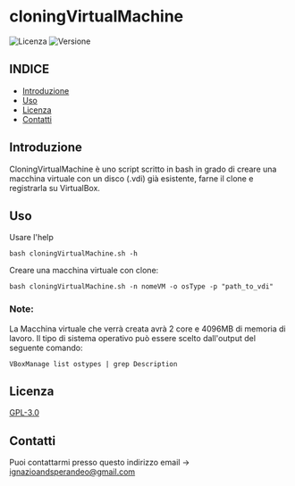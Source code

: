# cloningVirtualMachine

![Licenza](https://img.shields.io/badge/license-GNU-blue.svg)
![Versione](https://img.shields.io/badge/version-1.0.0-green.svg)

## INDICE

- [Introduzione](#introduzione)
- [Uso](#uso)
- [Licenza](#licenza)
- [Contatti](#contatti)


## Introduzione
CloningVirtualMachine è uno script scritto in bash in grado di creare una macchina virtuale con un disco (.vdi) già esistente, farne il clone e registrarla su VirtualBox.

## Uso
Usare l'help
```
bash cloningVirtualMachine.sh -h

```
Creare una macchina virtuale con clone:
```
bash cloningVirtualMachine.sh -n nomeVM -o osType -p "path_to_vdi"
```


### Note:
La Macchina virtuale che verrà creata avrà 2 core e 4096MB di memoria di lavoro.
Il tipo di sistema operativo può essere scelto dall'output del seguente comando:

```
VBoxManage list ostypes | grep Description
```

## Licenza

[GPL-3.0](https://choosealicense.com/licenses/gpl-3.0/)


## Contatti
Puoi contattarmi presso questo indirizzo email -> ignazioandsperandeo@gmail.com
